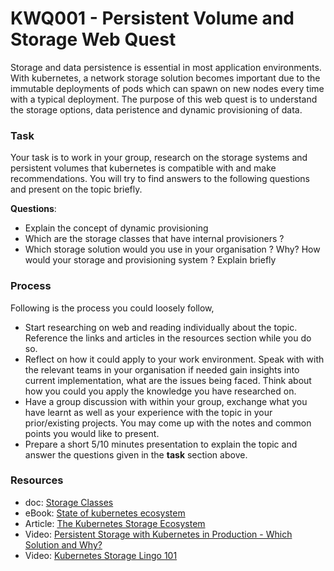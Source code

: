 # KWQ001 - Persistent Volume and Storage Web Quest

Storage and data persistence is essential in most application environments. With kubernetes, a network storage solution becomes important due to the immutable deployments of pods which can spawn on new nodes every time  with a typical deployment. The purpose of this web quest is to understand the storage options, data peristence and dynamic provisioning of data.

### Task

Your task is to work in your group, research on the storage systems and persistent volumes that kubernetes is compatible with and make recommendations.  You will  try to find answers to the following questions and present on the topic briefly.

**Questions**:

  *  Explain the concept of dynamic provisioning    
  *  Which are the storage classes that  have internal provisioners ?
  *  Which storage solution would you use in your organisation ? Why? How would your storage and provisioning system ? Explain briefly  

### Process

Following is the process you could loosely follow,

  * Start researching on web and reading individually about the topic. Reference the links and articles in the resources  section while you do so.
  * Reflect on how it could apply to your work environment. Speak with with the relevant teams in your organisation if needed gain insights into current implementation, what are the issues being faced. Think about  how you could you apply the knowledge you have researched on.
  * Have a group discussion with  within  your group, exchange what you have learnt as well as your experience with the topic in your prior/existing  projects.  You may come up with the notes and common points you would like to present.
  * Prepare a short 5/10 minutes presentation to explain the topic and answer the questions given in the **task** section above.

### Resources

  * doc: [Storage Classes](https://kubernetes.io/docs/concepts/storage/storage-classes/)
  * eBook: [State of kubernetes ecosystem](https://thenewstack.io/ebooks/kubernetes/state-of-kubernetes-ecosystem/)
  * Article: [The Kubernetes Storage Ecosystem](https://blog.purestorage.com/the-kubernetes-storage-eco-system-explained/)
  * Video: [Persistent Storage with Kubernetes in Production - Which Solution and Why?](https://www.youtube.com/watch?v=hqE5c5pyfrk)
  * Video: [Kubernetes Storage Lingo 101](https://www.youtube.com/watch?v=uSxlgK1bCuA)
